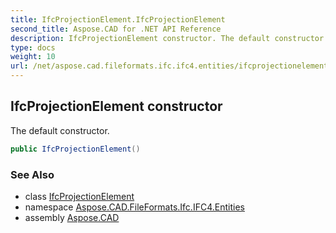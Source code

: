 ```yaml
---
title: IfcProjectionElement.IfcProjectionElement
second_title: Aspose.CAD for .NET API Reference
description: IfcProjectionElement constructor. The default constructor
type: docs
weight: 10
url: /net/aspose.cad.fileformats.ifc.ifc4.entities/ifcprojectionelement/ifcprojectionelement/
---
```

## IfcProjectionElement constructor

The default constructor.

```csharp
public IfcProjectionElement()
```

### See Also

* class [IfcProjectionElement](../)
* namespace [Aspose.CAD.FileFormats.Ifc.IFC4.Entities](../../ifcprojectionelement/)
* assembly [Aspose.CAD](../../../)


